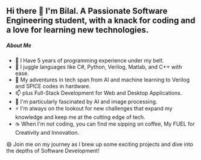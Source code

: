 ## Hi there 👋 I'm Bilal. A Passionate Software Engineering student, with a knack for coding and a love for learning new technologies.

##### About Me 
- 🔭 I Have 5 years of programming experience under my belt.
- 🌱 I juggle languages like C#, Python, Verilog, Matlab, and C++ with ease.
- 🚀 My adventures in tech span from AI and machine learning to Verilog and SPICE codes in hardware.
- 📫 plus Full-Stack Development for Web and Desktop Applications.
- 🤔 I'm particularly fascinated by AI and image processing.
- ⚡ I'm always on the lookout for new challenges that expand my knowledge and keep me at the cutting edge of tech.
- ☕ When I'm not coding, you can find me sipping on coffee, My FUEL for Creativity and Innovation.

😄 Join me on my journey as I brew up some exciting projects and dive into the depths of Software Development!

